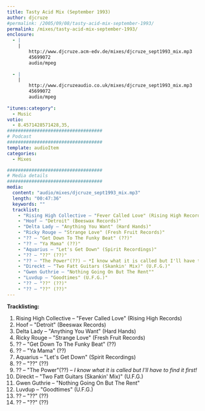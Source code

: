 ```yaml
---
title: Tasty Acid Mix (September 1993)
author: djcruze
#permalink: /2005/09/08/tasty-acid-mix-september-1993/
permalink: /mixes/tasty-acid-mix-september-1993/
enclosure:
  - |
    |
        http://www.djcruze.acm-edv.de/mixes/djcruze_sept1993_mix.mp3
        45699072
        audio/mpeg
        
  - |
    |
        http://www.djcruzeaudio.co.uk/mixes/djcruze_sept1993_mix.mp3
        45699072
        audio/mpeg
        
"itunes:category":
  - Music
votio:
  - 8.4571428571428,35,
###################################
# Podcast
###################################
template: audioItem
categories:
  - Mixes

###################################
# Media details
###################################
media:
  content: "audio/mixes/djcruze_sept1993_mix.mp3"
  length: "00:47:36"
  keywords: ""
  tracklist:
    - "Rising High Collective – "Fever Called Love" (Rising High Records)"
    - "Hoof – "Detroit" (Beeswax Records)"
    - "Delta Lady – "Anything You Want" (Hard Hands)"
    - "Ricky Rouge – "Strange Love" (Fresh Fruit Records)"
    - "?? – "Get Down To The Funky Beat" (??)"
    - "?? – "Ya Mama" (??)"
    - "Aquarius – "Let's Get Down" (Spirit Recordings)"
    - "?? – "??" (??)"
    - "?? – "The Power"(??) – *I know what it is called but I'll have to find it first!*"
    - "Direckt – "Two Fatt Guitars (Skankin' Mix)" (U.F.G.)"
    - "Gwen Guthrie – "Nothing Going On But The Rent""
    - "Luvdup – "Goodtimes" (U.F.G.)"
    - "?? – "??" (??)"
    - "?? – "??" (??)"
---
```


**Tracklisting:**

  1. Rising High Collective – "Fever Called Love" (Rising High Records)
  2. Hoof – "Detroit" (Beeswax Records)
  3. Delta Lady – "Anything You Want" (Hard Hands)
  4. Ricky Rouge – "Strange Love" (Fresh Fruit Records)
  5. ?? – "Get Down To The Funky Beat" (??)
  6. ?? – "Ya Mama" (??)
  7. Aquarius – "Let's Get Down" (Spirit Recordings)
  8. ?? – "??" (??)
  9. ?? – "The Power"(??) – *I know what it is called but I'll have to find it first!*
 10. Direckt – "Two Fatt Guitars (Skankin' Mix)" (U.F.G.)
 11. Gwen Guthrie – "Nothing Going On But The Rent"
 12. Luvdup – "Goodtimes" (U.F.G.)
 13. ?? – "??" (??)
 14. ?? – "??" (??)